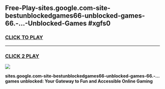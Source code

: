 
## Free-Play-sites.google.com-site-bestunblockedgames66-unblocked-games-66.-...-Unblocked-Games #xgfs0
<h3>
<a href="https://news.freeplayer.one?title=sites.google.com-site-bestunblockedgames66-unblocked-games-66.-...&ref=8M">CLICK TO PLAY</a></h3>
<hr>

<h3>
<a href="https://news.freeplayer.one?title=sites.google.com-site-bestunblockedgames66-unblocked-games-66.-...&ref=8M">CLICK 2 PLAY</a>
  
</h3>

<a href="https://news.freeplayer.one?title=sites.google.com-site-bestunblockedgames66-unblocked-games-66.-...&ref=8M"><img src="https://clearcache.store/games.png"></a>


**sites.google.com-site-bestunblockedgames66-unblocked-games-66.-... games unblocked: Your Gateway to Fun and Accessible Online Gaming**
